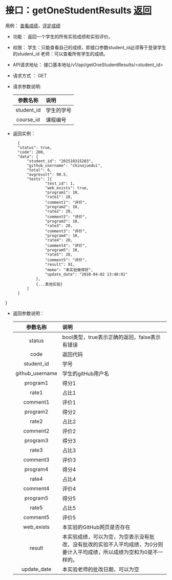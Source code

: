 ﻿<!-- markdownlint-disable MD033-->
<!-- 禁止MD033类型的警告 https://www.npmjs.com/package/markdownlint -->

# 接口：getOneStudentResults  [返回](../README.md)
用例： [查看成绩](../usecaseprinciple/inquiry.md)，[评定成绩](../usecaseprinciple/evaluate_grades.md)

- 功能：
    返回一个学生的所有实验成绩和实验评价。
    
- 权限：
    学生：只能查看自己的成绩，即接口参数student_id必须等于登录学生的student_id
    老师：可以查看所有学生的成绩。
    
- API请求地址： 
    接口基本地址/v1/api/getOneStudentResults/<student_id>

- 请求方式 ：
    GET

- 请求参数说明:        

  |参数名称|说明|
  |:---------:|:--------------------------------------------------------|      
  |student_id|学生的学号|
  |course_id|课程编号|
    
- 返回实例：

        {
        "status": true,
        "code": 200,
        "data": {
            "student_id": "201510315203",
            "github_username": "chinajuedui",
            "total": 6,
            "avgresult": 90.5,
            "tests": [{
                    "test_id": 1,
                    "web_exists": true,
                    "program1": 10,
                    "rate1": 20,
                    "comment1": "评价",
                    "program2": 10,
                    "rate2": 20,
                    "comment2": "评价",
                    "program3": 10,
                    "rate3": 20,
                    "comment3": "评价",
                    "program4": 10,
                    "rate4": 20,
                    "comment4": "评价",
                    "program5": 10,
                    "rate5": 20,
                    "comment5": "评价",
                    "result": 91,
                    "memo": "本实验做得好",
                    "update_date": "2018-04-02 13:48:01"
                },
                {...其他实验}
            ]
        }
}
 
- 返回参数说明：    
 
  |参数名称|说明|
  |:---------:|:--------------------------------------------------------|      
  |status|bool类型，true表示正确的返回，false表示有错误|
  |code|返回代码|
  |student_id|学号|
  |github_username|学生的gitHub用户名|  
  |program1|得分1|
  |rate1|占比1|
  |comment1|评价1|  
    |program2|得分2|
  |rate2|占比2|
  |comment2|评价2|  
    |program3|得分3|
  |rate3|占比3|
  |comment3|评价3|
    |program4|得分4|
  |rate4|占比4|
  |comment4|评价4|
    |program5|得分5|
  |rate5|占比5|
  |comment5|评价5|
  |web_exists|本实验的GitHub网页是否存在|
  |result|本实验成绩，可以为空，为空表示没有批改，没有批改的实验不入平均成绩，为0分则要计入平均成绩，所以成绩为空和为0是不一样的。|
  |update_date|本实验老师的批改日期，可以为空|


